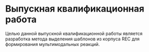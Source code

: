 # Выпускная квалификационная работа 
Целью данной выпускной квалификационной работы является разработка метода выделения шаблонов из корпуса REC для формирования мультимодальных реакций.
